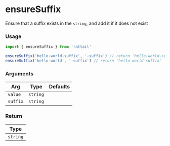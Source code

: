 # ensureSuffix

Ensure that a suffix exists in the `string`, and add it if it does not exist

### Usage

```ts
import { ensureSuffix } from 'rattail'

ensureSuffix('hello-world-suffix', '-suffix') // return 'hello-world-suffix'
ensureSuffix('hello-world', '-suffix') // return 'hello-world-suffix'
```

### Arguments

| Arg      |   Type   | Defaults |
| -------- | :------: | -------: |
| `value`  | `string` |          |
| `suffix` | `string` |          |

### Return

|   Type   |
| :------: |
| `string` |
